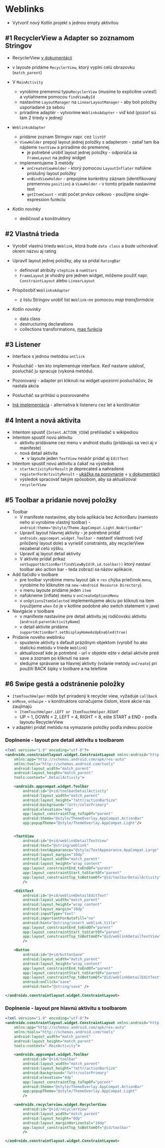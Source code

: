 # Weblinks

* Vytvoriť nový Kotlin projekt s jednou empty aktivitou

## #1 RecyclerView a Adapter so zoznamom Stringov

* RecyclerView [v dokumentácii](https://developer.android.com/guide/topics/ui/layout/recyclerview)
* v layoute pridáme `RecyclerView`, ktorý vyplní celú obrazovku (`match_parent`)
* V `MainActivity`
  * vyrobíme premennú typu`RecyclerView` (musíme to explicitne uviesť) a vytiahneme pomocou `findViewById`
  * nastavíme `LayoutManager` na `LinearLayoutManager` - aby boli položky usporiadané za sebou
  * priradíme adaptér - vytvoríme `WeblinksAdapter` - viď kód (pozor! sú tam 2 triedy v jednej)
* `WeblinksAdapter` 
  * pridáme zoznam Stringov napr. cez `listOf`
  * `ViewHolder` prepojí layout jednej položky s adapterom - zatiaľ tam iba nájdeme `textView` a priradíme do premennej
    * je potrebné urobiť layout jednej položky - odporúča sa `FrameLayout` na jediný widget
  * implementujeme 3 metódy
    * `onCreateViewHolder` - ktorý pomocou `LayoutInflater` nafúkne príslušný layout položky
    * `onBindViewHolder` - prepojíme konkrétny záznam (identifikovaný premennou `position`) a `ViewHolder` - v tomto prípade nastavíme text
    * `getItemCount` - vráti počet prvkov celkovo - použijme single-expression funkciu

* *Kotlin novinky*
  * dedičnosť a konštruktory

## #2 Vlastná trieda 

* Vyrobiť vlastnú triedu `Weblink`, ktorá bude `data class` a bude uchovávať okrem názvu aj rating 
* Upraviť layout jednej položky, aby sa pridal `RatingBar` 
  * definovať atribúty `stepSize` a `numStars`
  * `FrameLayout` je vhodný pre jednen widget, môžeme použiť napr. `ConstraintLayout` alebo `LinearLayout`
* Prispôsobiť `WeblinksAdapter`
  * z listu Stringov urobiť list `Weblink`-ov pomocou *map transformácie*

* *Kotlin novinky*
  * data class
  * destructuring declarations
  * collections transformations, [map funkcia](https://kotlinlang.org/docs/collection-transformations.html#map)

## #3 Listener

* Interface s jednou metódou `onClick`
* Poslucháč - ten kto implementuje interface. Keď nastane udalosť, poslucháč ju spracuje (vykoná metódu).
* Pozorovaný - adapter pri kliknutí na widget upozorní poslucháčov, že nastala akcia
* Poslucháč sa prihlási u pozorovaného

* [Iná implementácia](https://github.com/android/views-widgets-samples/blob/main/RecyclerViewKotlin/app/src/main/java/com/example/recyclersample/flowerList/FlowersAdapter.kt) - alternatíva k listeneru cez let a konštruktor 

## #4 Intent a nová aktivita

* Intentom spustiť (`Intent.ACTION_VIEW`) prehliadač s wikipediou
* Intentom spustiť novú aktivitu
  * aktivitu pridávame cez menu v android studiu (pridávajú sa veci aj v manifeste)
  * nová detail aktivita
    * v layoute jeden `TextView` neskôr pridať aj `EditText`
* Intentom spustiť novú aktivitu a čakať na výsledok 
  * `startActivityForResult` je deprecated a nahradené `registerForActivityResult` - [ukážka na porovnanie](https://stackoverflow.com/questions/62671106/onactivityresult-method-is-deprecated-what-is-the-alternative) + [v dokumentácii](https://developer.android.com/training/basics/intents/result)
  * výsledok spracovať takým spôsobom, aby sa aktualizoval `recyclerView`

## #5 Toolbar a pridanie novej položky

* Toolbar 
  * V manifeste nastavíme, aby bola aplikácia bez ActionBaru (namiesto neho si vyrobíme vlastný toolbar) - `android:theme="@style/Theme.AppCompat.Light.NoActionBar"` 
  * Upraviť layout hlavnej aktivity - je potrebné pridať `androidx.appcompat.widget.Toolbar` - nastaviť vlastnosti (viď priložený layout dole) a vyriešiť constraints, aby recyclerView nezaberal celú výšku.
  * Upraviť aj layout detail aktivity
  * V aktivite pridať príkaz `setSupportActionBar(findViewById(R.id.toolbar))` ktorý nastaví toolbar ako action bar - teda zobrazí sa názov aplikácie.
* Add tlačidlo v toolbare
  * pre toolbar vyrobíme menu layout (ak v `res` chýba priečinok `menu`, vyrobíme ho kliknutím na `new->Android Resource Directory`). 
  * v menu layoute pridáme jeden `item` 
  * nafúkneme (inflate) menu v `onCreateOptionsMenu`
  * v `onOptionsItemSelected` implementujeme akciu po kliknutí na item (využijeme `when` čo je v kotline podobné ako switch statement v jave)
* Navigácie v toolbare
  * v manifeste nastavíme pre detail aktivitu jej rodičovskú aktivitu (`android:parentActivityName`)
  * v detail aktivite pridáme `supportActionBar?.setDisplayHomeAsUpEnabled(true)`
* Pridanie nového weblinku
  * spustenie aktivity s default prázdnym objektom (vyrobiť ho ako statickú metódu v triede `Weblink`)
  * aktualizovať kde je potrebné - url v objekte ešte v detail aktivite pred save a zoznam po kliknutí na save
  * sledujme správanie sa hlavnej aktivity (volanie metódy `onCreate`) pri použití BACK šípky v toolbare a na telefóne

## #6 Swipe gestá a odstránenie položky

* `ItemTouchHelper` môže byť priradený k recycler view, vyžaduje `callback`
* `onMove`, `onSwipe` - v konštruktore označujeme číslom, ktoré akcie nás zaujímajú 
  * `ItemTouchHelper.LEFT or ItemTouchHelper.RIGHT`  
  * UP = 1, DOWN = 2, LEFT = 4, RIGHT = 8, ešte START a END - podľa layoutu RecyclerView
* v adaptéri pridať metódu na vymazanie položky podľa indexu pozície

### Doplnenie - layout pre detail aktivitu s toolbarom

```xml
<?xml version="1.0" encoding="utf-8"?>
<androidx.constraintlayout.widget.ConstraintLayout xmlns:android="http://schemas.android.com/apk/res/android"
    xmlns:app="http://schemas.android.com/apk/res-auto"
    xmlns:tools="http://schemas.android.com/tools"
    android:layout_width="match_parent"
    android:layout_height="match_parent"
    tools:context=".DetailActivity">

    <androidx.appcompat.widget.Toolbar
        android:id="@+id/toolbarDetailActivity"
        android:layout_width="match_parent"
        android:layout_height="?attr/actionBarSize"
        android:background="?attr/colorPrimary"
        android:elevation="4dp"
        app:layout_constraintTop_toTopOf="parent"
        android:theme="@style/ThemeOverlay.AppCompat.ActionBar"
        app:popupTheme="@style/ThemeOverlay.AppCompat.Light"/>


    <TextView
        android:id="@+id/weblinkDetailTextView"
        android:text="@string/weblink"
        android:textAppearance="@style/TextAppearance.AppCompat.Large"
        android:layout_margin="10dp"
        android:layout_width="match_parent"
        android:layout_height="wrap_content"
        app:layout_constraintEnd_toEndOf="parent"
        app:layout_constraintStart_toStartOf="parent"
        app:layout_constraintTop_toBottomOf="@id/toolbarDetailActivity"
        />

    <EditText
        android:id="@+id/weblinkDetailEditText"
        android:layout_width="match_parent"
        android:layout_height="wrap_content"
        android:layout_margin="10dp"
        android:inputType="text"
        android:importantForAutofill="no"
        android:hint="@string/insert_weblink_title"
        app:layout_constraintEnd_toEndOf="parent"
        app:layout_constraintStart_toStartOf="parent"
        app:layout_constraintTop_toBottomOf="@id/weblinkDetailTextView"
        />

    <Button
        android:id="@+id/buttonSave"
        android:layout_width="match_parent"
        android:layout_height="wrap_content"
        app:layout_constraintEnd_toEndOf="parent"
        app:layout_constraintStart_toStartOf="parent"
        app:layout_constraintTop_toBottomOf="@id/weblinkDetailEditText"
        android:onClick="save"
        android:text="@string/save" />

</androidx.constraintlayout.widget.ConstraintLayout>
```

### Doplnenie - layout pre hlavnú aktivitu s toolbarom

```xml
<?xml version="1.0" encoding="utf-8"?>
<androidx.constraintlayout.widget.ConstraintLayout xmlns:android="http://schemas.android.com/apk/res/android"
    xmlns:app="http://schemas.android.com/apk/res-auto"
    xmlns:tools="http://schemas.android.com/tools"
    android:layout_width="match_parent"
    android:layout_height="match_parent"
    tools:context=".MainActivity">

    <androidx.appcompat.widget.Toolbar
        android:id="@+id/toolbar"
        android:layout_width="match_parent"
        android:layout_height="?attr/actionBarSize"
        android:background="?attr/colorPrimary"
        android:elevation="4dp"
        app:layout_constraintTop_toTopOf="parent"
        android:theme="@style/ThemeOverlay.AppCompat.ActionBar"
        app:popupTheme="@style/ThemeOverlay.AppCompat.Light"
        />

    <androidx.recyclerview.widget.RecyclerView
        android:id="@+id/recyclerView"
        android:layout_width="match_parent"
        android:layout_height="0dp"
        android:layout_marginHorizontal="10dp"
        app:layout_constraintTop_toBottomOf="@id/toolbar"
        />

</androidx.constraintlayout.widget.ConstraintLayout>
```

